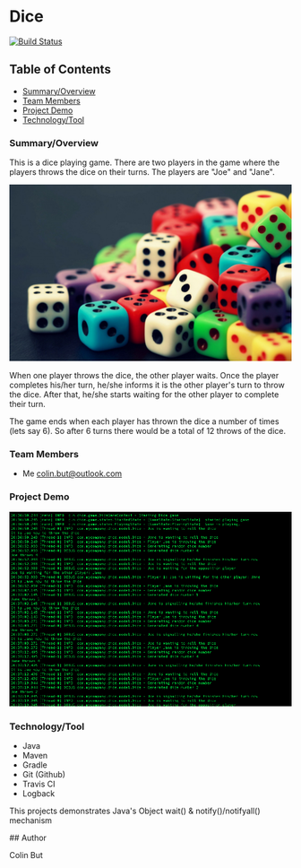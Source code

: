 # Dice

[![Build Status](https://travis-ci.org/colinbut/dice.svg?branch=master)](https://travis-ci.org/colinbut/dice)

## Table of Contents

* [Summary/Overview](#summary-overview)
* [Team Members](#team-members)
* [Project Demo](#project-demo)
* [Technology/Tool](#tech-tool)


### <a name="summary-overview"></a>Summary/Overview

This is a dice playing game. There are two players in the game where the players throws the dice on their turns.
The players are "Joe" and "Jane".

![Image of Dice](src/main/resources/etc/dice2.jpg)


When one player throws the dice, the other player waits. Once the player completes his/her turn, he/she informs it is
the other player's turn to throw the dice. After that, he/she starts waiting for the other player to complete their turn.

The game ends when each player has thrown the dice a number of times (lets say 6). So after 6 turns there would be 
a total of 12 throws of the dice.

### <a name="team-members"></a>Team Members
* Me <colin.but@outlook.com>

### <a name="project-demo"></a>Project Demo
![Image of a Demo](src/main/resources/etc/demo-screenshot.png)

### <a name="tech-tool"></a>Technology/Tool
* Java
* Maven
* Gradle
* Git (Github)
* Travis CI
* Logback

This projects demonstrates Java's Object wait() & notify()/notifyall() mechanism

## Author

Colin But
